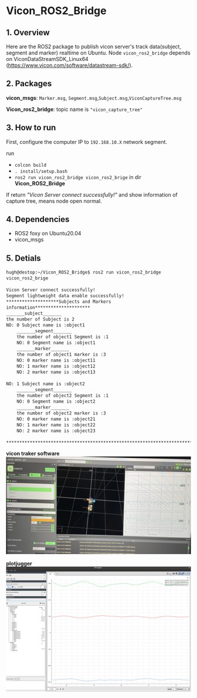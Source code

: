 # Vicon_ROS2_Bridge

## 1. Overview
Here are the ROS2 package to publish vicon server's track data(subject, segment and marker) realtime on Ubuntu. Node `vicon_ros2_bridge` depends on ViconDataStreamSDK_Linux64 (https://www.vicon.com/software/datastream-sdk/).

## 2. Packages
**vicon_msgs**: `Marker.msg`, `Segment.msg`,`Subject.msg`,`ViconCaptureTree.msg`

**Vicon_ros2_bridge**: topic name is `"vicon_capture_tree"`

## 3. How to run 
First, configure the computer IP to `192.168.10.X` network segment.

run
* `colcon build`
* `. install/setup.bash`
* `ros2 run vicon_ros2_bridge vicon_ros2_brige` in dir **Vicon_ROS2_Bridge**

If return *"Vicon Server connect successfully!"* and show information of capture tree, means node open normal.

## 4. Dependencies
* ROS2 foxy on Ubuntu20.04
* vicon_msgs

## 5. Detials
```
hugh@destop:~/Vicon_ROS2_Bridge$ ros2 run vicon_ros2_bridge vicon_ros2_brige

Vicon Server connect successfully!
Segment lightweight data enable successfully!
********************Subjects and Markers information*********************
_______subject_______
the number of Subject is 2
NO: 0 Subject name is :object1
    _______segment_______
    the number of object1 Segment is :1
    NO: 0 Segment name is :object1
    _______marker_______
    the number of object1 marker is :3
    NO: 0 marker name is :object11
    NO: 1 marker name is :object12
    NO: 2 marker name is :object13

NO: 1 Subject name is :object2
    _______segment_______
    the number of object2 Segment is :1
    NO: 0 Segment name is :object2
    _______marker_______
    the number of object2 marker is :3
    NO: 0 marker name is :object21
    NO: 1 marker name is :object22
    NO: 2 marker name is :object23

***********************************************************************
```

**vicon traker software**
![diagram](imgs/vicon_Tracker.png "tracker")

**plotjugger**
![diagram](imgs/plotjugger.png "plotjugger")

  



